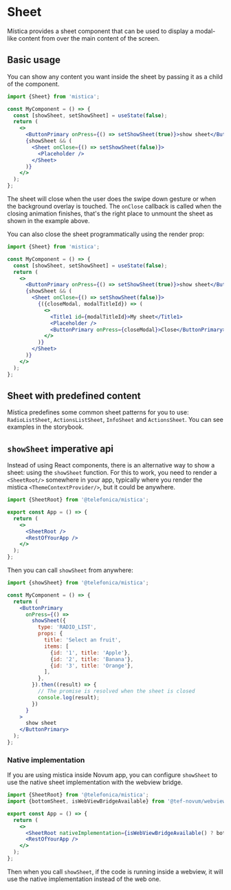 # Sheet

Mística provides a sheet component that can be used to display a modal-like content from over the main content
of the screen.

## Basic usage

You can show any content you want inside the sheet by passing it as a child of the component.

```jsx
import {Sheet} from 'mistica';

const MyComponent = () => {
  const [showSheet, setShowSheet] = useState(false);
  return (
    <>
      <ButtonPrimary onPress={() => setShowSheet(true)}>show sheet</ButtonPrimary>
      {showSheet && (
        <Sheet onClose={() => setShowSheet(false)}>
          <Placeholder />
        </Sheet>
      )}
    </>
  );
};
```

The sheet will close when the user does the swipe down gesture or when the background overlay is touched. The
`onClose` callback is called when the closing animation finishes, that's the right place to unmount the sheet
as shown in the example above.

You can also close the sheet programmatically using the render prop:

```jsx
import {Sheet} from 'mistica';

const MyComponent = () => {
  const [showSheet, setShowSheet] = useState(false);
  return (
    <>
      <ButtonPrimary onPress={() => setShowSheet(true)}>show sheet</ButtonPrimary>
      {showSheet && (
        <Sheet onClose={() => setShowSheet(false)}>
          {({closeModal, modalTitleId}) => (
            <>
              <Title1 id={modalTitleId}>My sheet</Title1>
              <Placeholder />
              <ButtonPrimary onPress={closeModal}>Close</ButtonPrimary>
            </>
          )}
        </Sheet>
      )}
    </>
  );
};
```

## Sheet with predefined content

Mística predefines some common sheet patterns for you to use: `RadioListSheet`, `ActionsListSheet`,
`InfoSheet` and `ActionsSheet`. You can see examples in the storybook.

## `showSheet` imperative api

Instead of using React components, there is an alternative way to show a sheet: using the `showSheet`
function. For this to work, you need to render a `<SheetRoot/>` somewhere in your app, typically where you
render the mistica `<ThemeContextProvider/>`, but it could be anywhere.

```jsx
import {SheetRoot} from '@telefonica/mistica';

export const App = () => {
  return (
    <>
      <SheetRoot />
      <RestOfYourApp />
    </>
  );
};
```

Then you can call `showSheet` from anywhere:

```jsx
import {showSheet} from '@telefonica/mistica';

const MyComponent = () => {
  return (
    <ButtonPrimary
      onPress={() =>
        showSheet({
          type: 'RADIO_LIST',
          props: {
            title: 'Select an fruit',
            items: [
              {id: '1', title: 'Apple'},
              {id: '2', title: 'Banana'},
              {id: '3', title: 'Orange'},
            ],
          },
        }).then((result) => {
          // The promise is resolved when the sheet is closed
          console.log(result);
        })
      }
    >
      show sheet
    </ButtonPrimary>
  );
};
```

### Native implementation

If you are using mistica inside Novum app, you can configure `showSheet` to use the native sheet
implementation with the webview bridge.

```jsx
import {SheetRoot} from '@telefonica/mistica';
import {bottomSheet, isWebViewBridgeAvailable} from '@tef-novum/webview-bridge';

export const App = () => {
  return (
    <>
      <SheetRoot nativeImplementation={isWebViewBridgeAvailable() ? bottomSheet : undefined} />
      <RestOfYourApp />
    </>
  );
};
```

Then when you call `showSheet`, if the code is running inside a webview, it will use the native implementation
instead of the web one.
